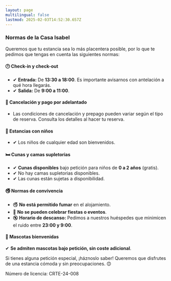 ```yaml
---
layout: page
multilingual: false
lastmod: 2025-02-03T14:52:30.657Z
---
```


### **Normas de la Casa Isabel**

Queremos que tu estancia sea lo más placentera posible, por lo que te pedimos que tengas en cuenta las siguientes normas:

#### **🕑 Check-in y check-out**

- ✔ **Entrada:** De **13:30 a 18:00**. Es importante avisarnos con antelación a qué hora llegarás.
- ✔ **Salida:** De **9:00 a 11:00**.

#### **📅 Cancelación y pago por adelantado**

- Las condiciones de cancelación y prepago pueden variar según el tipo de reserva. Consulta los detalles al hacer tu reserva.

#### **👶 Estancias con niños**

- ✔ Los niños de cualquier edad son bienvenidos.

#### **🛏️ Cunas y camas supletorias**

- ✔ **Cunas disponibles** bajo petición para niños de **0 a 2 años** (gratis).
- ✔ No hay camas supletorias disponibles.
- ✔ Las cunas están sujetas a disponibilidad.

#### **🚭 Normas de convivencia**

- 🚭 **No está permitido fumar** en el alojamiento.
- 🎉 **No se pueden celebrar fiestas o eventos**.
- 🔇 **Horario de descanso:** Pedimos a nuestros huéspedes que minimicen el ruido entre **23:00 y 9:00**.

#### **🐾 Mascotas bienvenidas**

✔ **Se admiten mascotas bajo petición, sin coste adicional**.

Si tienes alguna petición especial, ¡háznoslo saber! Queremos que disfrutes de una estancia cómoda y sin preocupaciones. 😊

Número de licencia: CRTE-24-008
